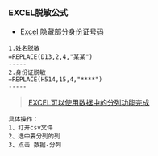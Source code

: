 
### EXCEL脱敏公式
- [Excel 隐藏部分身份证号码](https://jingyan.baidu.com/article/6d704a13f7b81428da51ca10.html)

```
1.姓名脱敏
=REPLACE(D13,2,4,"某某")
-----
2.身份证脱敏
=REPLACE(H514,15,4,"****")
-----
```
> [EXCEL可以使用数据中的分列功能完成](https://zhidao.baidu.com/question/397335244.html)
```
具体操作：
1、打开csv文件
2、选中要分列的列
3、点击 数据-分列
```
